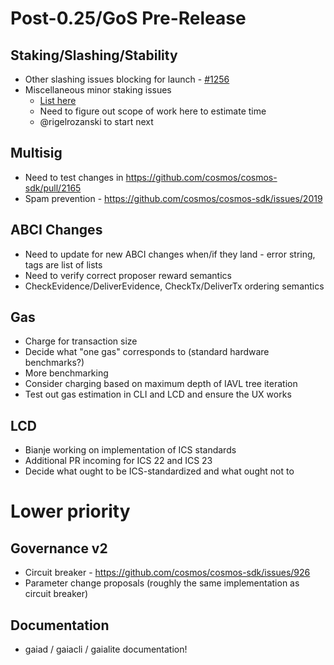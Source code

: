 # Post-0.25/GoS Pre-Release

## Staking/Slashing/Stability

- Other slashing issues blocking for launch - [#1256](https://github.com/cosmos/cosmos-sdk/issues/1256)
- Miscellaneous minor staking issues
  - [List here](https://github.com/cosmos/cosmos-sdk/issues?utf8=%E2%9C%93&q=is%3Aissue+is%3Aopen+label%3Astaking+label%3Aprelaunch)
  - Need to figure out scope of work here to estimate time
  - @rigelrozanski to start next

## Multisig

- Need to test changes in https://github.com/cosmos/cosmos-sdk/pull/2165
- Spam prevention - https://github.com/cosmos/cosmos-sdk/issues/2019

## ABCI Changes

- Need to update for new ABCI changes when/if they land - error string, tags are list of lists
- Need to verify correct proposer reward semantics
- CheckEvidence/DeliverEvidence, CheckTx/DeliverTx ordering semantics

## Gas

- Charge for transaction size
- Decide what "one gas" corresponds to (standard hardware benchmarks?)
- More benchmarking
- Consider charging based on maximum depth of IAVL tree iteration
- Test out gas estimation in CLI and LCD and ensure the UX works

## LCD

- Bianje working on implementation of ICS standards
- Additional PR incoming for ICS 22 and ICS 23
- Decide what ought to be ICS-standardized and what ought not to

# Lower priority

## Governance v2

- Circuit breaker - https://github.com/cosmos/cosmos-sdk/issues/926
- Parameter change proposals (roughly the same implementation as circuit breaker)

## Documentation

- gaiad / gaiacli / gaialite documentation!
